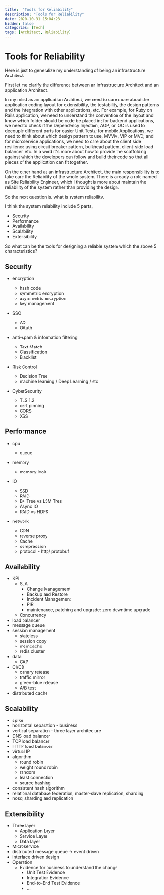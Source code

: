 ```yaml
---
title:  "Tools for Reliability"
description: "Tools for Reliability"
date: 2020-10-31 15:04:23
hidden: false
categories: [Tech]
tags: [Architect, Reliability]
---
```


# Tools for Reliability

Here is just to generalize my understanding of being an infrastructure Architect.

First let me clarify the difference between an infrastructure Architect and an application Architect. 

In my mind as an application Architect, we need to care more about the application coding layout for extensibility, the testability,  the design patterns and the integration with other applications, etc. For example, for Ruby on Rails application, we need to understand the convention of the layout and know which folder should be code be placed in; for backend applications, we need to check if the Dependency Injection, AOP, or IOC is used to decouple different parts for easier Unit Tests; for mobile Applications, we need to think about which design pattern to use, MVVM, VIP or MVC; and for microservice applications, we need to care about the client side resilience using circuit breaker pattern, bulkhead pattern, client-side load balancer, etc. In a word it's more about how to provide the scaffolding against which the developers can follow and build their code so that all pieces of the application can fit together.

On the other hand as an infrastructure Architect, the main responsibility is to take care the Reliability of the whole system. There is already a role named as Site Reliability Engineer, which I thought is more about maintain the reliability of the system rather than providing the design.

So the next question is, what is system reliability.

I think the system reliability include 5 parts, 

- Security
- Performance
- Availability
- Scalability
- Extensibility

So what can be the tools for designing a reliable system which the above 5 characteristics?

## Security

- encryption
  - hash code
  - symmetric encryption
  - asymmetric encryption
  - key management
  
- SSO
  - AD
  - OAuth
  
- anti-spam & information filtering
  - Text Match
  - Classification
  - Blacklist
  
- Risk Control
  - Decision Tree
  - machine learning / Deep Learning / etc  

- CyberSecurity
  - TLS 1.2
  - cert pinning
  - CORS
  - XSS

## Performance

- cpu
  - queue

- memory
  - memory leak

- IO
  - SSD
  - RAID
  - B+ Tree vs LSM Tres
  - Async IO
  - RAID vs HDFS

- network
  - CDN
  - reverse proxy
  - Cache
  - compression
  - protocol - http/ protobuf

## Availability

- KPI
  - SLA
    - Change Management
    - Backup and Restore
    - Incident Management
    - PIR
    - maintenance, patching and upgrade: zero downtime upgrade
  - Concurrency
- load balancer
- message queue
- session management
  - stateless
  - session copy
  - memcache
  - redis cluster
- data
  - CAP
- CI/CD
  - canary release
  - traffic mirror
  - green-blue release
  - A/B test  
- distributed cache

## Scalability

- spike
- horizontal separation - business
- vertical separation - three layer architecture
- DNS load balancer
- TCP load balancer
- HTTP load balancer
- virtual IP
- algorithm
  - round robin
  - weight round robin
  - random
  - least connection
  - source hashing 
- consistent hash algorithm  
- relational database federation, master-slave replication, sharding
- nosql sharding and replication

## Extensibility  

- Three layer
  - Application Layer
  - Service Layer 
  - Data layer
- Microservice
- distributed message queue -> event driven
- interface driven design
- Operation
  - Evidence for business to understand the change
    - Unit Test Evidence
    - Integration Evidence
    - End-to-End Test Evidence
    - ...

